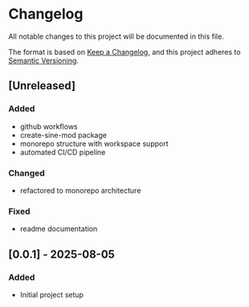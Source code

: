 # Changelog

All notable changes to this project will be documented in this file.

The format is based on [Keep a Changelog](https://keepachangelog.com/en/1.1.0/),
and this project adheres to [Semantic Versioning](https://semver.org/spec/v2.0.0.html).

## [Unreleased]

### Added
- github workflows
- create-sine-mod package
- monorepo structure with workspace support
- automated CI/CD pipeline

### Changed
- refactored to monorepo architecture

### Fixed
- readme documentation

## [0.0.1] - 2025-08-05

### Added
- Initial project setup
